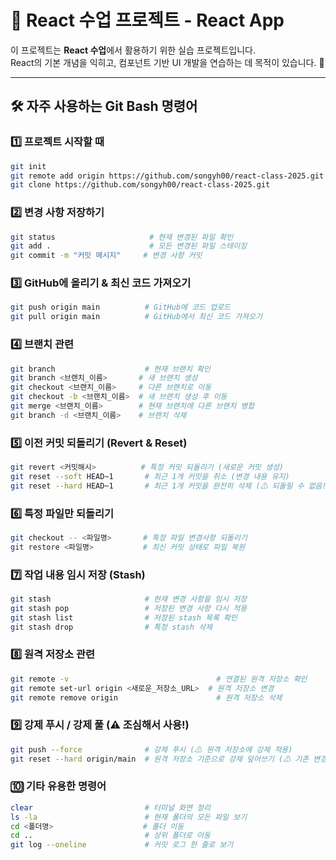 # 🎨 React 수업 프로젝트 - React App

이 프로젝트는 **React 수업**에서 활용하기 위한 실습 프로젝트입니다.  
React의 기본 개념을 익히고, 컴포넌트 기반 UI 개발을 연습하는 데 목적이 있습니다. 🚀

---

## 🛠️ 자주 사용하는 Git Bash 명령어

### 1️⃣ 프로젝트 시작할 때
```sh
git init                                                                # 현재 폴더를 Git 저장소로 초기화
git remote add origin https://github.com/songyh00/react-class-2025.git  # GitHub 원격 저장소 추가
git clone https://github.com/songyh00/react-class-2025.git              # GitHub에서 프로젝트 다운로드
```

### 2️⃣ 변경 사항 저장하기
```sh
git status                     # 현재 변경된 파일 확인
git add .                      # 모든 변경된 파일 스테이징
git commit -m "커밋 메시지"     # 변경 사항 커밋
```

### 3️⃣ GitHub에 올리기 & 최신 코드 가져오기
```sh
git push origin main          # GitHub에 코드 업로드
git pull origin main          # GitHub에서 최신 코드 가져오기
```

### 4️⃣ 브랜치 관련
```sh
git branch                    # 현재 브랜치 확인
git branch <브랜치_이름>       # 새 브랜치 생성
git checkout <브랜치_이름>     # 다른 브랜치로 이동
git checkout -b <브랜치_이름>  # 새 브랜치 생성 후 이동
git merge <브랜치_이름>        # 현재 브랜치에 다른 브랜치 병합
git branch -d <브랜치_이름>    # 브랜치 삭제
```

### 5️⃣ 이전 커밋 되돌리기 (Revert & Reset)
```sh
git revert <커밋해시>          # 특정 커밋 되돌리기 (새로운 커밋 생성)
git reset --soft HEAD~1       # 최근 1개 커밋을 취소 (변경 내용 유지)
git reset --hard HEAD~1       # 최근 1개 커밋을 완전히 삭제 (⚠ 되돌릴 수 없음!)
```

### 6️⃣ 특정 파일만 되돌리기
```sh
git checkout -- <파일명>       # 특정 파일 변경사항 되돌리기
git restore <파일명>           # 최신 커밋 상태로 파일 복원
```

### 7️⃣ 작업 내용 임시 저장 (Stash)
```sh
git stash                     # 현재 변경 사항을 임시 저장
git stash pop                 # 저장된 변경 사항 다시 적용
git stash list                # 저장된 stash 목록 확인
git stash drop                # 특정 stash 삭제
```

### 8️⃣ 원격 저장소 관련
```sh
git remote -v                                 # 연결된 원격 저장소 확인
git remote set-url origin <새로운_저장소_URL>  # 원격 저장소 변경
git remote remove origin                      # 원격 저장소 삭제
```

### 9️⃣ 강제 푸시 / 강제 풀 (⚠ 조심해서 사용!)
```sh
git push --force              # 강제 푸시 (⚠ 원격 저장소에 강제 적용)
git reset --hard origin/main  # 원격 저장소 기준으로 강제 덮어쓰기 (⚠ 기존 변경 사항 삭제됨)
```

### 🔟 기타 유용한 명령어
```sh
clear                         # 터미널 화면 정리
ls -la                        # 현재 폴더의 모든 파일 보기
cd <폴더명>                    # 폴더 이동
cd ..                         # 상위 폴더로 이동
git log --oneline             # 커밋 로그 한 줄로 보기
```